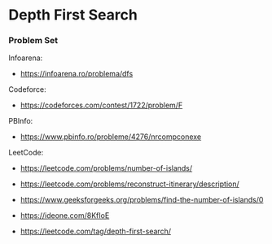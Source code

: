 # Depth First Search 


### Problem Set

Infoarena:

* https://infoarena.ro/problema/dfs

Codeforce:

* https://codeforces.com/contest/1722/problem/F

PBInfo:

* https://www.pbinfo.ro/probleme/4276/nrcompconexe

LeetCode:

* https://leetcode.com/problems/number-of-islands/
* https://leetcode.com/problems/reconstruct-itinerary/description/


* https://www.geeksforgeeks.org/problems/find-the-number-of-islands/0
* https://ideone.com/8KfIoE
* https://leetcode.com/tag/depth-first-search/
